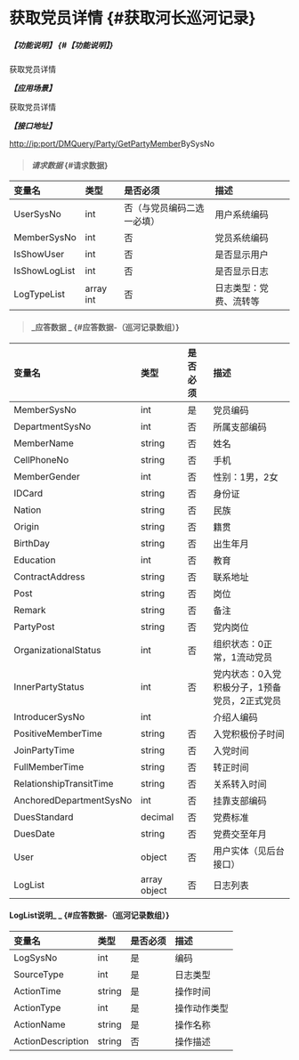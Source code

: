 # 获取党员详情 {#获取河长巡河记录}

##### _【功能说明】_ {#【功能说明】}

获取党员详情

_**【应用场景】**_

获取党员详情

_**【接口地址】**_

[http://ip:port/DMQuery/Party/GetPartyMember](http://ip:port/HMQuery/PatrolRiver/GetPatrolRivers)BySysNo

> #### _请求数据_ {#请求数据}

| 变量名 | 类型 | 是否必须 | 描述 |
| :--- | :--- | :--- | :--- |
| UserSysNo | int | 否（与党员编码二选一必填） | 用户系统编码 |
| MemberSysNo | int | 否 | 党员系统编码 |
| IsShowUser | int | 否 | 是否显示用户 |
| IsShowLogList | int | 否 | 是否显示日志 |
| LogTypeList | array int | 否 | 日志类型：党费、流转等 |

> #### _应答数据 _ {#应答数据-（巡河记录数组）}

| 变量名 | 类型 | 是否必须 | 描述 |
| :--- | :--- | :--- | :--- |
| MemberSysNo | int | 是 | 党员编码 |
| DepartmentSysNo | int | 否 | 所属支部编码 |
| MemberName | string | 否 | 姓名 |
| CellPhoneNo | string | 否 | 手机 |
| MemberGender | int | 否 | 性别：1男，2女 |
| IDCard | string | 否 | 身份证 |
| Nation | string | 否 | 民族 |
| Origin | string | 否 | 籍贯 |
| BirthDay | string | 否 | 出生年月 |
| Education | int | 否 | 教育 |
| ContractAddress | string | 否 | 联系地址 |
| Post | string | 否 | 岗位 |
| Remark | string | 否 | 备注 |
| PartyPost | string | 否 | 党内岗位 |
| OrganizationalStatus | int | 否 | 组织状态：0正常，1流动党员 |
| InnerPartyStatus | int | 否 | 党内状态：0入党积极分子，1预备党员，2正式党员 |
| IntroducerSysNo | int |  | 介绍人编码 |
| PositiveMemberTime | string | 否 | 入党积极份子时间 |
| JoinPartyTime | string | 否 | 入党时间 |
| FullMemberTime | string | 否 | 转正时间 |
| RelationshipTransitTime | string | 否 | 关系转入时间 |
| AnchoredDepartmentSysNo | int | 否 | 挂靠支部编码 |
| DuesStandard | decimal | 否 | 党费标准 |
| DuesDate | string | 否 | 党费交至年月 |
| User | object | 否 | 用户实体（见后台接口） |
| LogList | array object | 否 | 日志列表 |

#### LogList说明_ _ {#应答数据-（巡河记录数组）}

| 变量名 | 类型 | 是否必须 | 描述 |
| :--- | :--- | :--- | :--- |
| LogSysNo | int | 是 | 编码 |
| SourceType | int | 是 | 日志类型 |
| ActionTime | string | 是 | 操作时间 |
| ActionType | int | 是 | 操作动作类型 |
| ActionName | string | 是 | 操作名称 |
| ActionDescription | string | 否 | 操作描述 |



